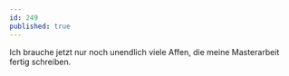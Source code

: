 ```yaml
---
id: 249
published: true
---
```


<p>Ich brauche jetzt nur noch unendlich viele Affen, die meine Masterarbeit fertig schreiben.</p>


